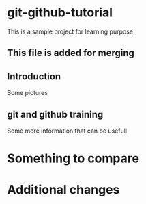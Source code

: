 # git-github-tutorial
This is a sample project for learning purpose


## This file is added for merging

## Introduction
Some pictures

## git and github training
Some more information that can be usefull

# Something to compare


# Additional changes